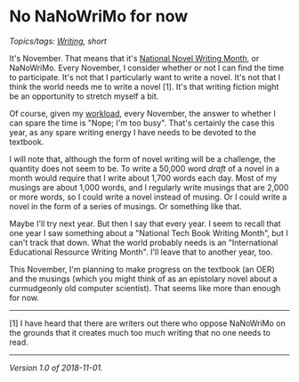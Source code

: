 No NaNoWriMo for now
====================

*Topics/tags: [Writing](index-on-writing), short*

It's November.  That means that it's [National Novel Writing
Month](https://nanowrimo.org/), or NaNoWriMo.  Every November, I
consider whether or not I can find the time to participate. It's not
that I particularly want to write a novel. It's not that I think the
world needs me to write a novel [1].  It's that writing fiction might
be an opportunity to stretch myself a bit.

Of course, given my [workload](index-overcommitment), every
November, the answer to whether I can spare the time is "Nope; I'm
too busy".  That's certainly the case this year, as any spare writing
energy I have needs to be devoted to the textbook.

I will note that, although the form of novel writing will be a challenge,
the quantity does not seem to be.  To write a 50,000 word *draft* of a
novel in a month would require that I write about 1,700 words each day.
Most of my musings are about 1,000 words, and I regularly write musings
that are 2,000 or more words, so I could write a novel instead of musing.
Or I could write a novel in the form of a series of musings.  Or something
like that.

Maybe I'll try next year.  But then I say that every year.  I seem to
recall that one year I saw something about a "National Tech Book Writing
Month", but I can't track that down.  What the world probably needs is
an "International Educational Resource Writing Month".  I'll leave
that to another year, too.

This November, I'm planning to make progress on the textbook (an OER)
and the musings (which you might think of as an epistolary novel about
a curmudgeonly old computer scientist).  That seems like more than 
enough for now.

---

[1] I have heard that there are writers out there who oppose NaNoWriMo
on the grounds that it creates much too much writing that no one needs
to read.

---

*Version 1.0 of 2018-11-01.*
